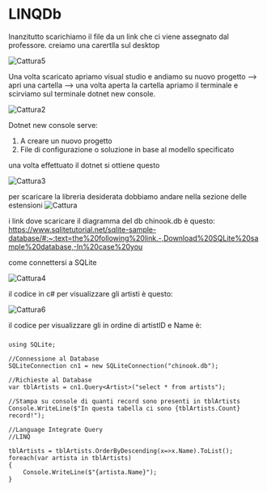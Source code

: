 # LINQDb
Inanzitutto scarichiamo il file da un link che ci viene assegnato dal professore.
creiamo una carertlla sul desktop

![Cattura5](https://user-images.githubusercontent.com/116791297/236147586-9c8f96a9-c271-4750-9e00-0a428b782c05.PNG)



Una volta scaricato apriamo visual studio e andiamo su nuovo progetto --> apri una cartella --> una volta aperta la cartella apriamo il terminale e scirviamo sul terminale dotnet new console.

![Cattura2](https://user-images.githubusercontent.com/116791297/236143796-924bbae4-d1af-4354-a859-5cef86adfc20.PNG)

Dotnet new console serve:
1) A creare un nuovo progetto
2) File di configurazione o soluzione in base al modello specificato

una volta effettuato il dotnet si ottiene questo

![Cattura3](https://user-images.githubusercontent.com/116791297/236144041-c3b87cc1-d676-4b02-b2f1-dfab9916dd95.PNG)


per scaricare la libreria desiderata dobbiamo andare nella sezione delle estensioni
![Cattura](https://user-images.githubusercontent.com/116791297/236142487-2815eca5-e162-4237-aac9-d8f3ac6e118c.PNG)

i link dove scaricare il diagramma del db chinook.db è questo:
https://www.sqlitetutorial.net/sqlite-sample-database/#:~:text=the%20following%20link.-,Download%20SQLite%20sample%20database,-In%20case%20you

come connettersi a SQLite

![Cattura4](https://user-images.githubusercontent.com/116791297/236147625-a78b9bee-69b7-4c95-ae57-d45fe1b865fb.PNG)

il codice in c# per visualizzare gli artisti è questo:

![Cattura6](https://user-images.githubusercontent.com/116791297/236148315-88d4520d-e279-48f7-a608-7dfa9880d3b1.PNG)

il codice per visualizzare gli in ordine di artistID e Name è:

###
    using SQLite;
    
    //Connessione al Database
    SQLiteConnection cn1 = new SQLiteConnection("chinook.db");

    //Richieste al Database
    var tblArtists = cn1.Query<Artist>("select * from artists");

    //Stampa su console di quanti record sono presenti in tblArtists
    Console.WriteLine($"In questa tabella ci sono {tblArtists.Count} record!");

    //Language Integrate Query
    //LINQ

    tblArtists = tblArtists.OrderByDescending(x=>x.Name).ToList();
    foreach(var artista in tblArtists)
    {
        Console.WriteLine($"{artista.Name}");
    }
###
